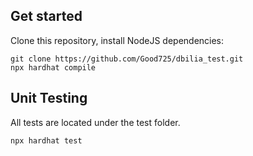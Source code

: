 ## Get started
Clone this repository, install NodeJS dependencies:
```
git clone https://github.com/Good725/dbilia_test.git
npx hardhat compile
```
## Unit Testing
All tests are located under the test folder.
```
npx hardhat test
